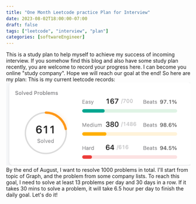 ```yaml
---
title: "One Month Leetcode practice Plan for Interview"
date: 2023-08-02T18:00:00-07:00
draft: false
tags: ["leetcode", "interview", "plan"]
categories: [softwareEngineer]
---
```

This is a study plan to help myself to achieve my success of incoming interview. If you somehow find this blog and also have some study plan recently, you are welcome to record your progress here. I can become you online "study company". Hope we will reach our goal at the end!
So here are my plan:
This is my current leetcode records:
![Progress0802](/assets/leetcode0802.png "Progress0802")
By the end of August, I want to resolve 1000 problems in total. I'll start from topic of Graph, and the problem from some company lists.
To reach this goal, I need to solve at least 13 problems per day and 30 days in a row. 
If it takes 30 mins to solve a problem, it will take 6.5 hour per day to finish the daily goal.
Let's do it!
